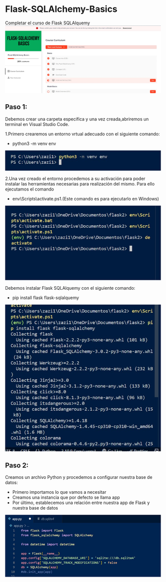 # Flask-SQLAlchemy-Basics
Completar el curso de Flask SQLAlquemy
![](https://github.com/zazi479/Flask-SQLAlchemy-Basics/blob/4008511104f6ace2111ea563ea6635ab798ab644/flask/captura%201.jpg)

## Paso 1:
Debemos crear una carpeta especifica y una vez creada,abriremos un terminal en Visual Studio Code.

1.Primero crearemos un entorno vrtual adecuado con el siguiente comando:
  - python3 -m venv env
  
![](https://github.com/zazi479/Flask-SQLAlchemy-Basics/blob/4008511104f6ace2111ea563ea6635ab798ab644/flask/captura4.jpg)

2.Una vez creado el entorno procedemos a su activación para poder instalar las herramientas necesarias para realización del mismo. Para ello ejecutamos el comando 
- env\Scripts\activate.ps1.(Este comando es para ejecutarlo en Windows)

![](https://github.com/zazi479/Flask-SQLAlchemy-Basics/blob/73d7bcdb6685c0dd75c44460b6e3a2696569da90/flask/captura5.jpg)

Debemos instalar Flask SQLAlquemy con el siguiente comando:
  - pip install flask flask-sqlalquemy

![](https://github.com/zazi479/Flask-SQLAlchemy-Basics/blob/fb64f6a53df01e02fa06b7dc4f3ca504a482004a/flask/captura6.jpg)

## Paso 2:
Creamos un archivo Python y procedemos a configurar nuestra base de datos:
  - Primero importamos lo que vamos a necesitar
  - Creamos una instancia que por defecto se llama app
  - Por último, establecemos una relación entre nuestra app de Flask y nuestra base de datos
  
![](https://github.com/zazi479/Flask-SQLAlchemy-Basics/blob/40e95dd26aac03f8ed750ed64d506fa8517972b5/flask/capt.jpg)






![]()
![]()![]()
![]()![]()
![]()
![]()
![]()
![]()
![]()![]()
![]()
![]()
![]()
